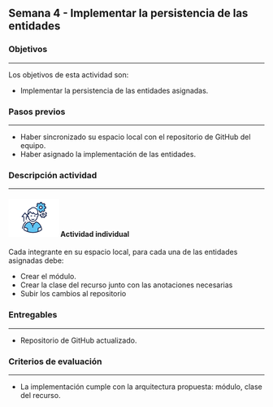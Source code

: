 ## Semana 4 - Implementar la persistencia de las entidades

### Objetivos

---

Los objetivos de esta actividad son:

- Implementar la persistencia de las entidades asignadas.

### Pasos previos

---

- Haber sincronizado su espacio local con el repositorio de GitHub del equipo.
- Haber asignado la implementación de las entidades.

### Descripción actividad

---

#### ![](./../../assets/images/individuo.png) Actividad individual

Cada integrante en su espacio local, para cada una de las entidades asignadas debe:

- Crear el módulo.
- Crear la clase del recurso junto con las anotaciones necesarias
- Subir los cambios al repositorio

### Entregables

---

- Repositorio de GitHub actualizado.

### Criterios de evaluación

---

- La implementación cumple con la arquitectura propuesta: módulo, clase del recurso.
